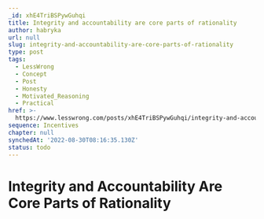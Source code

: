 ```yaml
---
_id: xhE4TriBSPywGuhqi
title: Integrity and accountability are core parts of rationality
author: habryka
url: null
slug: integrity-and-accountability-are-core-parts-of-rationality
type: post
tags:
  - LessWrong
  - Concept
  - Post
  - Honesty
  - Motivated_Reasoning
  - Practical
href: >-
  https://www.lesswrong.com/posts/xhE4TriBSPywGuhqi/integrity-and-accountability-are-core-parts-of-rationality
sequence: Incentives
chapter: null
synchedAt: '2022-08-30T08:16:35.130Z'
status: todo
---
```


# Integrity and Accountability Are Core Parts of Rationality
